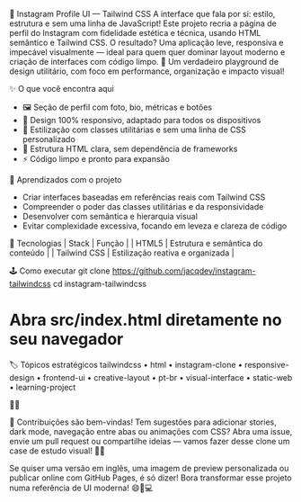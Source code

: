 📸 Instagram Profile UI — Tailwind CSS
A interface que fala por si: estilo, estrutura e sem uma linha de JavaScript!
Este projeto recria a página de perfil do Instagram com fidelidade estética e técnica, usando HTML semântico e Tailwind CSS. O resultado? Uma aplicação leve, responsiva e impecável visualmente — ideal para quem quer dominar layout moderno e criação de interfaces com código limpo.
🎯 Um verdadeiro playground de design utilitário, com foco em performance, organização e impacto visual!


✨ O que você encontra aqui
- 🖼️ Seção de perfil com foto, bio, métricas e botões
- 📱 Design 100% responsivo, adaptado para todos os dispositivos
- 🎨 Estilização com classes utilitárias e sem uma linha de CSS personalizado
- 🧩 Estrutura HTML clara, sem dependência de frameworks
- ⚡ Código limpo e pronto para expansão

🧠 Aprendizados com o projeto
- Criar interfaces baseadas em referências reais com Tailwind CSS
- Compreender o poder das classes utilitárias e da responsividade
- Desenvolver com semântica e hierarquia visual
- Evitar complexidade excessiva, focando em leveza e clareza de código

🔧 Tecnologias
| Stack | Função | 
| HTML5 | Estrutura e semântica do conteúdo | 
| Tailwind CSS | Estilização reativa e organizada | 



🕹️ Como executar
git clone https://github.com/jacqdev/instagram-tailwindcss
cd instagram-tailwindcss
# Abra src/index.html diretamente no seu navegador



🏷️ Tópicos estratégicos
tailwindcss • html • instagram-clone • responsive-design • frontend-ui • creative-layout • pt-br • visual-interface • static-web • learning-project



📢 Contribuições são bem-vindas!
Tem sugestões para adicionar stories, dark mode, navegação entre abas ou animações com CSS?
Abra uma issue, envie um pull request ou compartilhe ideias — vamos fazer desse clone um case de estudo visual! 🚀🎨

Se quiser uma versão em inglês, uma imagem de preview personalizada ou publicar online com GitHub Pages, é só dizer! Bora transformar esse projeto numa referência de UI moderna! 😄📱💻
